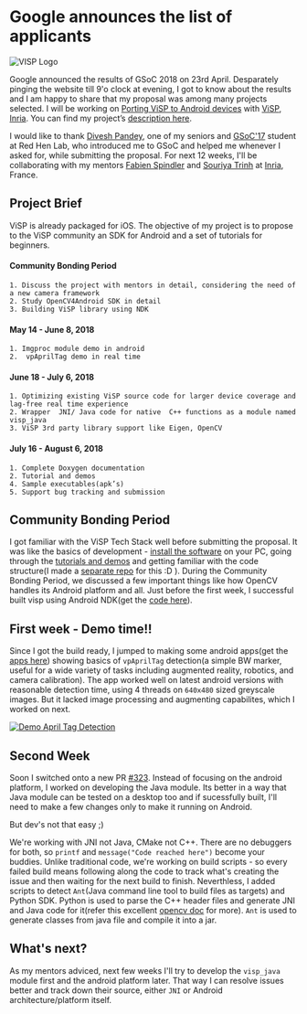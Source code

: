 # Google announces the list of applicants
![VISP Logo](https://visp.inria.fr/files/2015/12/bandeauViSP.png)

Google announced the results of GSoC 2018 on 23rd April. Desparately pinging the website till 9'o clock at evening, I got to know about the results and I am happy to share that my proposal was among many projects selected. I will be working on [Porting ViSP to Android devices](https://github.com/lagadic/visp/wiki/GSoC_2018#project-2-porting-visp-to-android-devices) with [ViSP, Inria](https://visp.inria.fr/). You can find my project’s [description here](https://summerofcode.withgoogle.com/projects/#6312239250800640).  

I would like to thank [Divesh Pandey](https://github.com/pandeydivesh15), one of my seniors and [GSoC'17](https://summerofcode.withgoogle.com/archive/2017/projects/4582190549565440/) student at Red Hen Lab, who introduced me to GSoC and helped me whenever I asked for, while submitting the proposal. For next 12 weeks, I'll be collaborating with my mentors [Fabien Spindler](https://github.com/fspindle) and [Souriya Trinh](https://github.com/s-trinh) at [Inria](https://inria.fr/), France. 


## Project Brief

ViSP is already packaged for iOS. The objective of my project is to propose to the ViSP community an SDK for Android and a set of tutorials for beginners. 

#### Community Bonding Period
    1. Discuss the project with mentors in detail, considering the need of a new camera framework
    2. Study OpenCV4Android SDK in detail
    3. Building ViSP library using NDK

#### May 14 - June 8, 2018
    1. Imgproc module demo in android
    2.  vpAprilTag demo in real time

#### June 18 - July 6, 2018
    1. Optimizing existing ViSP source code for larger device coverage and lag-free real time experience
    2. Wrapper  JNI/ Java code for native  C++ functions as a module named visp_java
    3. ViSP 3rd party library support like Eigen, OpenCV

#### July 16 - August 6, 2018
    1. Complete Doxygen documentation 
    2. Tutorial and demos 
    4. Sample executables(apk’s)
    5. Support bug tracking and submission

## Community Bonding Period
I got familiar with the ViSP Tech Stack well before submitting the proposal. It was like the basics of development - [install the software](http://visp-doc.inria.fr/doxygen/visp-daily/index.html#tuto_install_src) on your PC, going through the [tutorials and demos](http://visp-doc.inria.fr/doxygen/visp-daily/index.html#tutorial) and getting familiar with the code structure(I made a [separate repo](https://github.com/AKS1996/GSOC-Prep) for this :D ). During the Community Bonding Period, we discussed a few important things like how OpenCV handles its Android platform and all. Just before the first week, I successful built visp using Android NDK(get the [code here](https://github.com/AKS1996/GSOC-Prep/tree/master/BuildVispAndroid)).

## First week - Demo time!!
Since I got the build ready, I jumped to making some android apps(get the [apps here](https://github.com/AKS1996/GSOC-Prep/tree/master/VispAndroidDemoApp)) showing basics of `vpAprilTag` detection(a simple BW marker, useful for a wide variety of tasks including augmented reality, robotics, and camera calibration). The app worked well on latest android versions with reasonable detection time, using 4 threads on `640x480` sized greyscale images. But it lacked image processing and augmenting capabilites, which I worked on next.

[![Demo April Tag Detection](https://img.youtube.com/vi/DIqEP6feL3I/0.jpg)](https://www.youtube.com/watch?v=DIqEP6feL3I)


## Second Week
Soon I switched onto a new PR [#323](https://github.com/lagadic/visp/pull/323). Instead of focusing on the android platform, I worked on developing the Java module. Its better in a way that Java module can be tested on a desktop too and if sucessfully built, I'll need to make a few changes only to make it running on Android.  

But dev's not that easy ;)  

We're working with JNI not Java, CMake not C++. There are no debuggers for both, so `printf` and `message("Code reached here")` become your buddies. Unlike traditional code, we're working on build scripts - so every failed build means following along the code to track what's creating the issue and then waiting for the next build to finish. Neverthless, I added scripts to detect `Ant`(Java command line tool to build files as targets) and Python SDK. Python is used to parse the C++ header files and generate JNI and Java code for it(refer this excellent [opencv doc](https://docs.opencv.org/3.0-beta/doc/py_tutorials/py_bindings/py_bindings_basics/py_bindings_basics.html) for more). `Ant` is used to generate classes from java file and compile it into a jar.


## What's next?
As my mentors adviced, next few weeks I'll try to develop the `visp_java` module first and the android platform later. That way I can resolve issues better and track down their source, either `JNI` or Android architecture/platform itself.

